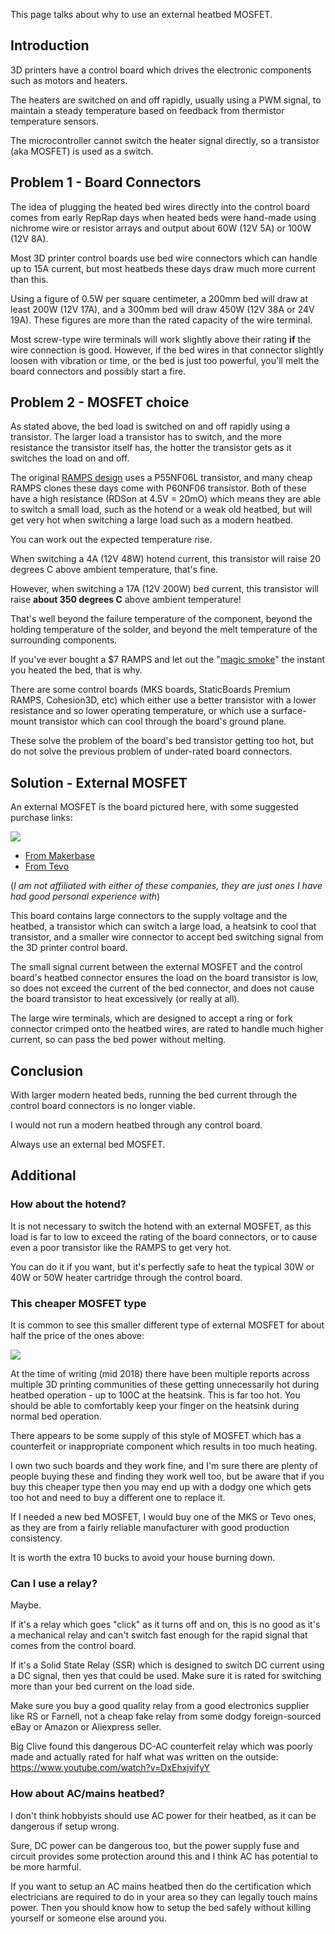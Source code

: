 This page talks about why to use an external heatbed MOSFET.

## Introduction

3D printers have a control board which drives the electronic components such as motors and heaters.

The heaters are switched on and off rapidly, usually using a PWM signal, to maintain a steady temperature based on feedback from thermistor temperature sensors.

The microcontroller cannot switch the heater signal directly, so a transistor (aka MOSFET) is used as a switch.

## Problem 1 - Board Connectors

The idea of plugging the heated bed wires directly into the control board comes from early RepRap days when heated beds were hand-made using nichrome wire or resistor arrays and output about 60W (12V 5A) or 100W (12V 8A).

Most 3D printer control boards use bed wire connectors which can handle up to 15A current, but most heatbeds these days draw much more current than this.

Using a figure of 0.5W per square centimeter, a 200mm bed will draw at least 200W (12V 17A), and a 300mm bed will draw 450W (12V 38A or 24V 19A). These figures are more than the rated capacity of the wire terminal.

Most screw-type wire terminals will work slightly above their rating **if** the wire connection is good. However, if the bed wires in that connector slightly loosen with vibration or time, or the bed is just too powerful, you'll melt the board connectors and possibly start a fire.

## Problem 2 - MOSFET choice

As stated above, the bed load is switched on and off rapidly using a transistor. The larger load a transistor has to switch, and the more resistance the transistor itself has, the hotter the transistor gets as it switches the load on and off.

The original [RAMPS design](http://reprap.org/wiki/RAMPS_1.4) uses a P55NF06L transistor, and many cheap RAMPS clones these days come with P60NF06 transistor. Both of these have a high resistance (RDSon at 4.5V = 20mO) which means they are able to switch a small load, such as the hotend or a weak old heatbed, but will get very hot when switching a large load such as a modern heatbed.

You can work out the expected temperature rise.

When switching a 4A (12V 48W) hotend current, this transistor will raise 20 degrees C above ambient temperature, that's fine.

However, when switching a 17A (12V 200W) bed current, this transistor will raise **about 350 degrees C** above ambient temperature!

That's well beyond the failure temperature of the component, beyond the holding temperature of the solder, and beyond the melt temperature of the surrounding components.

If you've ever bought a $7 RAMPS and let out the "[magic smoke](https://en.wikipedia.org/wiki/Magic_smoke)" the instant you heated the bed, that is why.

There are some control boards (MKS boards, StaticBoards Premium RAMPS, Cohesion3D, etc) which either use a better transistor with a lower resistance and so lower operating temperature, or which use a surface-mount transistor which can cool through the board's ground plane.

These solve the problem of the board's bed transistor getting too hot, but do not solve the previous problem of under-rated board connectors.

## Solution - External MOSFET

An external MOSFET is the board pictured here, with some suggested purchase links:

![](https://i.imgur.com/aishAV6.jpg)

* [From Makerbase](https://www.aliexpress.com/store/product/3Dprinter-heat-control-MKS-MOSFET-for-heated-bed-printer-head-MOS-30A/1047297_32405884519.html)
* [From Tevo](https://www.aliexpress.com/item/3D-Printer-parts-heating-controller-MKS-MOSFET-for-heat-bed-extruder-MOS-module-exceed-30A-support/32789089967.html)

(*I am not affiliated with either of these companies, they are just ones I have had good personal experience with*)

This board contains large connectors to the supply voltage and the heatbed, a transistor which can switch a large load, a heatsink to cool that transistor, and a smaller wire connector to accept bed switching signal from the 3D printer control board.

The small signal current between the external MOSFET and the control board's heatbed connector ensures the load on the board transistor is low, so does not exceed the current of the bed connector, and does not cause the board transistor to heat excessively (or really at all).

The large wire terminals, which are designed to accept a ring or fork connector crimped onto the heatbed wires, are rated to handle much higher current, so can pass the bed power without melting.

## Conclusion

With larger modern heated beds, running the bed current through the control board connectors is no longer viable.

I would not run a modern heatbed through any control board.

Always use an external bed MOSFET.

## Additional

### How about the hotend?

It is not necessary to switch the hotend with an external MOSFET, as this load is far to low to exceed the rating of the board connectors, or to cause even a poor transistor like the RAMPS to get very hot.

You can do it if you want, but it's perfectly safe to heat the typical 30W or 40W or 50W heater cartridge through the control board.

### This cheaper MOSFET type

It is common to see this smaller different type of external MOSFET for about half the price of the ones above:

![](https://i.imgur.com/CqmBV8y.jpg)

At the time of writing (mid 2018) there have been multiple reports across multiple 3D printing communities of these getting unnecessarily hot during heatbed operation - up to 100C at the heatsink. This is far too hot. You should be able to comfortably keep your finger on the heatsink during normal bed operation.

There appears to be some supply of this style of MOSFET which has a counterfeit or inappropriate component which results in too much heating.

I own two such boards and they work fine, and I'm sure there are plenty of people buying these and finding they work well too, but be aware that if you buy this cheaper type then you may end up with a dodgy one which gets too hot and need to buy a different one to replace it.

If I needed a new bed MOSFET, I would buy one of the MKS or Tevo ones, as they are from a fairly reliable manufacturer with good production consistency.

It is worth the extra 10 bucks to avoid your house burning down.

### Can I use a relay?

Maybe.

If it's a relay which goes "click" as it turns off and on, this is no good as it's a mechanical relay and can't switch fast enough for the rapid signal that comes from the control board.

If it's a Solid State Relay (SSR) which is designed to switch DC current using a DC signal, then yes that could be used. Make sure it is rated for switching more than your bed current on the load side.

Make sure you buy a good quality relay from a good electronics supplier like RS or Farnell, not a cheap fake relay from some dodgy foreign-sourced eBay or Amazon or Aliexpress seller.

Big Clive found this dangerous DC-AC counterfeit relay which was poorly made and actually rated for half what was written on the outside: https://www.youtube.com/watch?v=DxEhxjvifyY

### How about AC/mains heatbed?

I don't think hobbyists should use AC power for their heatbed, as it can be dangerous if setup wrong.

Sure, DC power can be dangerous too, but the power supply fuse and circuit provides some protection around this and I think AC has potential to be more harmful.

If you want to setup an AC mains heatbed then do the certification which electricians are required to do in your area so they can legally touch mains power. Then you should know how to setup the bed safely without killing yourself or someone else around you.
